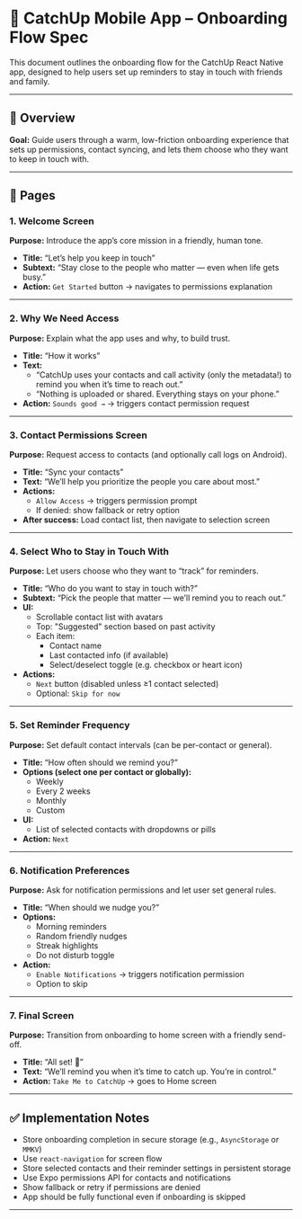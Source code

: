 # 📲 CatchUp Mobile App – Onboarding Flow Spec

This document outlines the onboarding flow for the CatchUp React Native app, designed to help users set up reminders to stay in touch with friends and family.

---

## 🌟 Overview

**Goal:** Guide users through a warm, low-friction onboarding experience that sets up permissions, contact syncing, and lets them choose who they want to keep in touch with.

---

## 🧭 Pages

### 1. Welcome Screen

**Purpose:** Introduce the app’s core mission in a friendly, human tone.

- **Title:** “Let’s help you keep in touch”
- **Subtext:** “Stay close to the people who matter — even when life gets busy.”
- **Action:** `Get Started` button → navigates to permissions explanation

---

### 2. Why We Need Access

**Purpose:** Explain what the app uses and why, to build trust.

- **Title:** “How it works”
- **Text:**
  - “CatchUp uses your contacts and call activity (only the metadata!) to remind you when it’s time to reach out.”
  - “Nothing is uploaded or shared. Everything stays on your phone.”
- **Action:** `Sounds good →` → triggers contact permission request

---

### 3. Contact Permissions Screen

**Purpose:** Request access to contacts (and optionally call logs on Android).

- **Title:** “Sync your contacts”
- **Text:** “We’ll help you prioritize the people you care about most.”
- **Actions:**
  - `Allow Access` → triggers permission prompt
  - If denied: show fallback or retry option
- **After success:** Load contact list, then navigate to selection screen

---

### 4. Select Who to Stay in Touch With

**Purpose:** Let users choose who they want to “track” for reminders.

- **Title:** “Who do you want to stay in touch with?”
- **Subtext:** “Pick the people that matter — we’ll remind you to reach out.”
- **UI:**
  - Scrollable contact list with avatars
  - Top: "Suggested" section based on past activity
  - Each item:
    - Contact name
    - Last contacted info (if available)
    - Select/deselect toggle (e.g. checkbox or heart icon)
- **Actions:**
  - `Next` button (disabled unless ≥1 contact selected)
  - Optional: `Skip for now`

---

### 5. Set Reminder Frequency

**Purpose:** Set default contact intervals (can be per-contact or general).

- **Title:** “How often should we remind you?”
- **Options (select one per contact or globally):**
  - Weekly
  - Every 2 weeks
  - Monthly
  - Custom
- **UI:**
  - List of selected contacts with dropdowns or pills
- **Action:** `Next`

---

### 6. Notification Preferences

**Purpose:** Ask for notification permissions and let user set general rules.

- **Title:** “When should we nudge you?”
- **Options:**
  - Morning reminders
  - Random friendly nudges
  - Streak highlights
  - Do not disturb toggle
- **Action:**
  - `Enable Notifications` → triggers notification permission
  - Option to skip

---

### 7. Final Screen

**Purpose:** Transition from onboarding to home screen with a friendly send-off.

- **Title:** “All set! 🎉”
- **Text:** “We’ll remind you when it’s time to catch up. You’re in control.”
- **Action:** `Take Me to CatchUp` → goes to Home screen

---

## ✅ Implementation Notes

- Store onboarding completion in secure storage (e.g., `AsyncStorage` or `MMKV`)
- Use `react-navigation` for screen flow
- Store selected contacts and their reminder settings in persistent storage
- Use Expo permissions API for contacts and notifications
- Show fallback or retry if permissions are denied
- App should be fully functional even if onboarding is skipped

---

